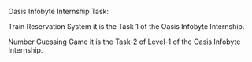 Oasis Infobyte Internship Task:

Train Reservation System it is the Task 1 of the Oasis Infobyte Internship.

Number Guessing Game it is the Task-2 of Level-1 of the Oasis Infobyte Internship.


